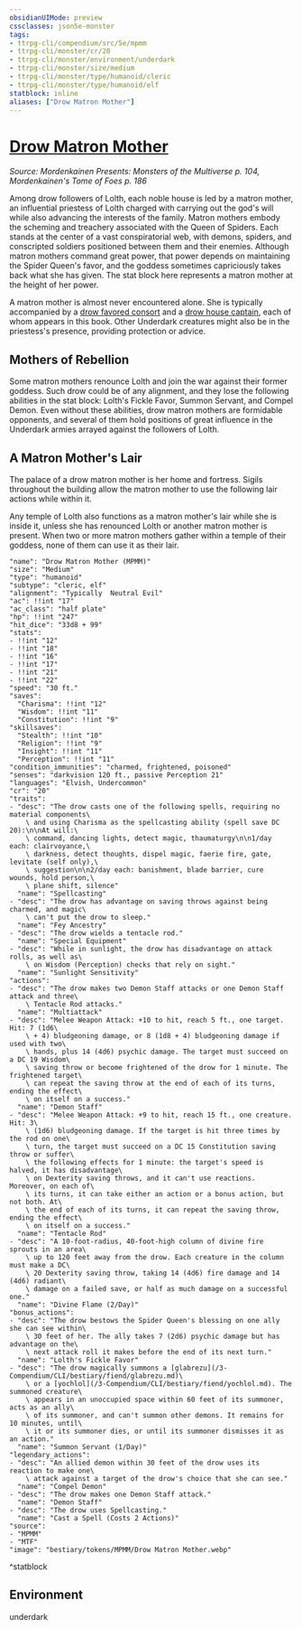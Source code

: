 ```yaml
---
obsidianUIMode: preview
cssclasses: json5e-monster
tags:
- ttrpg-cli/compendium/src/5e/mpmm
- ttrpg-cli/monster/cr/20
- ttrpg-cli/monster/environment/underdark
- ttrpg-cli/monster/size/medium
- ttrpg-cli/monster/type/humanoid/cleric
- ttrpg-cli/monster/type/humanoid/elf
statblock: inline
aliases: ["Drow Matron Mother"]
---
```

# [Drow Matron Mother](3-Compendium\CLI\bestiary\humanoid/drow-matron-mother-mpmm.md)
*Source: Mordenkainen Presents: Monsters of the Multiverse p. 104, Mordenkainen's Tome of Foes p. 186*  

Among drow followers of Lolth, each noble house is led by a matron mother, an influential priestess of Lolth charged with carrying out the god's will while also advancing the interests of the family. Matron mothers embody the scheming and treachery associated with the Queen of Spiders. Each stands at the center of a vast conspiratorial web, with demons, spiders, and conscripted soldiers positioned between them and their enemies. Although matron mothers command great power, that power depends on maintaining the Spider Queen's favor, and the goddess sometimes capriciously takes back what she has given. The stat block here represents a matron mother at the height of her power.

A matron mother is almost never encountered alone. She is typically accompanied by a [drow favored consort](drow-favored-consort-mpmm.md) and a [drow house captain](drow-house-captain-mpmm.md), each of whom appears in this book. Other Underdark creatures might also be in the priestess's presence, providing protection or advice.

## Mothers of Rebellion

Some matron mothers renounce Lolth and join the war against their former goddess. Such drow could be of any alignment, and they lose the following abilities in the stat block: Lolth's Fickle Favor, Summon Servant, and Compel Demon. Even without these abilities, drow matron mothers are formidable opponents, and several of them hold positions of great influence in the Underdark armies arrayed against the followers of Lolth.

## A Matron Mother's Lair

The palace of a drow matron mother is her home and fortress. Sigils throughout the building allow the matron mother to use the following lair actions while within it.

Any temple of Lolth also functions as a matron mother's lair while she is inside it, unless she has renounced Lolth or another matron mother is present. When two or more matron mothers gather within a temple of their goddess, none of them can use it as their lair.

```statblock
"name": "Drow Matron Mother (MPMM)"
"size": "Medium"
"type": "humanoid"
"subtype": "cleric, elf"
"alignment": "Typically  Neutral Evil"
"ac": !!int "17"
"ac_class": "half plate"
"hp": !!int "247"
"hit_dice": "33d8 + 99"
"stats":
- !!int "12"
- !!int "18"
- !!int "16"
- !!int "17"
- !!int "21"
- !!int "22"
"speed": "30 ft."
"saves":
  "Charisma": !!int "12"
  "Wisdom": !!int "11"
  "Constitution": !!int "9"
"skillsaves":
  "Stealth": !!int "10"
  "Religion": !!int "9"
  "Insight": !!int "11"
  "Perception": !!int "11"
"condition_immunities": "charmed, frightened, poisoned"
"senses": "darkvision 120 ft., passive Perception 21"
"languages": "Elvish, Undercommon"
"cr": "20"
"traits":
- "desc": "The drow casts one of the following spells, requiring no material components\
    \ and using Charisma as the spellcasting ability (spell save DC 20):\n\nAt will:\
    \ command, dancing lights, detect magic, thaumaturgy\n\n1/day each: clairvoyance,\
    \ darkness, detect thoughts, dispel magic, faerie fire, gate, levitate (self only),\
    \ suggestion\n\n2/day each: banishment, blade barrier, cure wounds, hold person,\
    \ plane shift, silence"
  "name": "Spellcasting"
- "desc": "The drow has advantage on saving throws against being charmed, and magic\
    \ can't put the drow to sleep."
  "name": "Fey Ancestry"
- "desc": "The drow wields a tentacle rod."
  "name": "Special Equipment"
- "desc": "While in sunlight, the drow has disadvantage on attack rolls, as well as\
    \ on Wisdom (Perception) checks that rely on sight."
  "name": "Sunlight Sensitivity"
"actions":
- "desc": "The drow makes two Demon Staff attacks or one Demon Staff attack and three\
    \ Tentacle Rod attacks."
  "name": "Multiattack"
- "desc": "Melee Weapon Attack: +10 to hit, reach 5 ft., one target. Hit: 7 (1d6\
    \ + 4) bludgeoning damage, or 8 (1d8 + 4) bludgeoning damage if used with two\
    \ hands, plus 14 (4d6) psychic damage. The target must succeed on a DC 19 Wisdom\
    \ saving throw or become frightened of the drow for 1 minute. The frightened target\
    \ can repeat the saving throw at the end of each of its turns, ending the effect\
    \ on itself on a success."
  "name": "Demon Staff"
- "desc": "Melee Weapon Attack: +9 to hit, reach 15 ft., one creature. Hit: 3\
    \ (1d6) bludgeoning damage. If the target is hit three times by the rod on one\
    \ turn, the target must succeed on a DC 15 Constitution saving throw or suffer\
    \ the following effects for 1 minute: the target's speed is halved, it has disadvantage\
    \ on Dexterity saving throws, and it can't use reactions. Moreover, on each of\
    \ its turns, it can take either an action or a bonus action, but not both. At\
    \ the end of each of its turns, it can repeat the saving throw, ending the effect\
    \ on itself on a success."
  "name": "Tentacle Rod"
- "desc": "A 10-foot-radius, 40-foot-high column of divine fire sprouts in an area\
    \ up to 120 feet away from the drow. Each creature in the column must make a DC\
    \ 20 Dexterity saving throw, taking 14 (4d6) fire damage and 14 (4d6) radiant\
    \ damage on a failed save, or half as much damage on a successful one."
  "name": "Divine Flame (2/Day)"
"bonus_actions":
- "desc": "The drow bestows the Spider Queen's blessing on one ally she can see within\
    \ 30 feet of her. The ally takes 7 (2d6) psychic damage but has advantage on the\
    \ next attack roll it makes before the end of its next turn."
  "name": "Lolth's Fickle Favor"
- "desc": "The drow magically summons a [glabrezu](/3-Compendium/CLI/bestiary/fiend/glabrezu.md)\
    \ or a [yochlol](/3-Compendium/CLI/bestiary/fiend/yochlol.md). The summoned creature\
    \ appears in an unoccupied space within 60 feet of its summoner, acts as an ally\
    \ of its summoner, and can't summon other demons. It remains for 10 minutes, until\
    \ it or its summoner dies, or until its summoner dismisses it as an action."
  "name": "Summon Servant (1/Day)"
"legendary_actions":
- "desc": "An allied demon within 30 feet of the drow uses its reaction to make one\
    \ attack against a target of the drow's choice that she can see."
  "name": "Compel Demon"
- "desc": "The drow makes one Demon Staff attack."
  "name": "Demon Staff"
- "desc": "The drow uses Spellcasting."
  "name": "Cast a Spell (Costs 2 Actions)"
"source":
- "MPMM"
- "MTF"
"image": "bestiary/tokens/MPMM/Drow Matron Mother.webp"
```
^statblock

## Environment

underdark